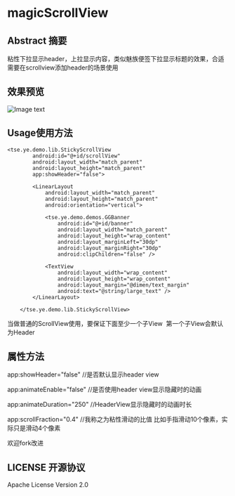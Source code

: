 # magicScrollView
## Abstract 摘要

粘性下拉显示header，上拉显示内容，类似魅族便签下拉显示标题的效果，合适需要在scrollview添加header的场景使用

## 效果预览

![Image text](https://github.com/imyetse/magicScrollView/blob/master/gif/demo.gif)

## Usage使用方法
```
<tse.ye.demo.lib.StickyScrollView
        android:id="@+id/scrollView"
        android:layout_width="match_parent"
        android:layout_height="match_parent"
        app:showHeader="false">

        <LinearLayout
            android:layout_width="match_parent"
            android:layout_height="match_parent"
            android:orientation="vertical">

            <tse.ye.demo.demos.GGBanner
                android:id="@+id/banner"
                android:layout_width="match_parent"
                android:layout_height="wrap_content"
                android:layout_marginLeft="30dp"
                android:layout_marginRight="30dp"
                android:clipChildren="false" />

            <TextView
                android:layout_width="wrap_content"
                android:layout_height="wrap_content"
                android:layout_margin="@dimen/text_margin"
                android:text="@string/large_text" />
        </LinearLayout>

    </tse.ye.demo.lib.StickyScrollView>
```
当做普通的ScrollView使用，要保证<LinearLayout>下面至少一个子View
  第一个子View会默认为Header
  
 ## 属性方法
app:showHeader="false" //是否默认显示header view

app:animateEnable="false" //是否使用header view显示隐藏时的动画

app:animateDuration="250" //HeaderView显示隐藏时的动画时长

app:scrollFraction="0.4" //我称之为粘性滑动的比值 比如手指滑动10个像素，实际只是滑动4个像素


欢迎fork改进

 ## LICENSE 开源协议

Apache License Version 2.0 
